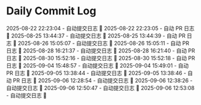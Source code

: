 # Daily Commit Log
2025-08-22 22:23:04 - 自动提交日志 🌱
2025-08-22 22:23:05 - 自动 PR 日志 🌱
2025-08-25 13:44:37 - 自动提交日志 🌱
2025-08-25 13:44:39 - 自动 PR 日志 🌱
2025-08-26 15:05:07 - 自动提交日志 🌱
2025-08-26 15:05:11 - 自动 PR 日志 🌱
2025-08-28 16:21:37 - 自动提交日志 🌱
2025-08-28 16:21:40 - 自动 PR 日志 🌱
2025-08-30 15:52:16 - 自动提交日志 🌱
2025-08-30 15:52:18 - 自动 PR 日志 🌱
2025-09-04 15:48:57 - 自动提交日志 🌱
2025-09-04 15:49:01 - 自动 PR 日志 🌱
2025-09-05 13:38:44 - 自动提交日志 🌱
2025-09-05 13:38:46 - 自动 PR 日志 🌱
2025-09-06 12:28:54 - 自动提交日志 🌱
2025-09-06 12:38:26 - 自动提交日志 🌱
2025-09-06 12:50:47 - 自动提交日志 🌱
2025-09-06 12:53:08 - 自动提交日志 🌱
